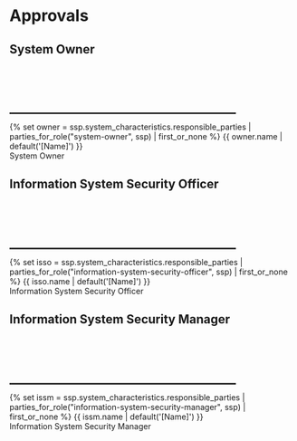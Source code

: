 
# Approvals

## System Owner
<br>
<br>
<br>
<br>
<div style="width:400px"><hr style="border-top:solid 2px #333 !important;color:#333;background-color:#333;" /></div>
{% set owner = ssp.system_characteristics.responsible_parties | parties_for_role("system-owner", ssp) | first_or_none %}
{{ owner.name | default('[Name]') }}
<br>
System Owner

## Information System Security Officer
<br>
<br>
<br>
<br>
<div style="width:400px"><hr style="border-top:solid 2px #333 !important;color:#333;background-color:#333;" /></div>
{% set isso = ssp.system_characteristics.responsible_parties | parties_for_role("information-system-security-officer", ssp) | first_or_none %}
{{ isso.name | default('[Name]') }}
<br>
Information System Security Officer

## Information System Security Manager
<br>
<br>
<br>
<br>
<div style="width:400px"><hr style="border-top:solid 2px #333 !important;color:#333;background-color:#333;" /></div>
{% set issm = ssp.system_characteristics.responsible_parties | parties_for_role("information-system-security-manager", ssp) | first_or_none %}
{{ issm.name | default('[Name]') }}
<br>
Information System Security Manager
